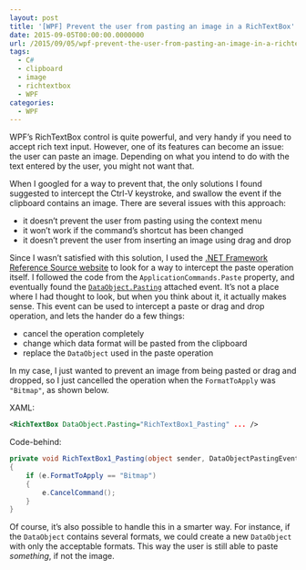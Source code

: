 ```yaml
---
layout: post
title: '[WPF] Prevent the user from pasting an image in a RichTextBox'
date: 2015-09-05T00:00:00.0000000
url: /2015/09/05/wpf-prevent-the-user-from-pasting-an-image-in-a-richtextbox/
tags:
  - C#
  - clipboard
  - image
  - richtextbox
  - WPF
categories:
  - WPF
---
```



WPF’s RichTextBox control is quite powerful, and very handy if you need to accept rich text input. However, one of its features can become an issue: the user can paste an image. Depending on what you intend to do with the text entered by the user, you might not want that.

When I googled for a way to prevent that, the only solutions I found suggested to intercept the Ctrl-V keystroke, and swallow the event if the clipboard contains an image. There are several issues with this approach:

- it doesn’t prevent the user from pasting using the context menu
- it won’t work if the command’s shortcut has been changed
- it doesn’t prevent the user from inserting an image using drag and drop


Since I wasn’t satisfied with this solution, I used the [.NET Framework Reference Source website](http://referencesource.microsoft.com/) to look for a way to intercept the paste operation itself. I followed the code from the `ApplicationCommands.Paste` property, and eventually found the [`DataObject.Pasting`](https://msdn.microsoft.com/en-us/library/system.windows.dataobject.pasting.aspx) attached event. It’s not a place where I had thought to look, but when you think about it, it actually makes sense. This event can be used to intercept a paste or drag and drop operation, and lets the hander do a few things:

- cancel the operation completely
- change which data format will be pasted from the clipboard
- replace the `DataObject` used in the paste operation


In my case, I just wanted to prevent an image from being pasted or drag and dropped, so I just cancelled the operation when the `FormatToApply` was `"Bitmap"`, as shown below.

XAML:

```xml
<RichTextBox DataObject.Pasting="RichTextBox1_Pasting" ... />
```

Code-behind:

```csharp
private void RichTextBox1_Pasting(object sender, DataObjectPastingEventArgs e)
{
    if (e.FormatToApply == "Bitmap")
    {
        e.CancelCommand();
    }
}
```

Of course, it’s also possible to handle this in a smarter way. For instance, if the `DataObject` contains several formats, we could create a new `DataObject` with only the acceptable formats. This way the user is still able to paste *something*, if not the image.

